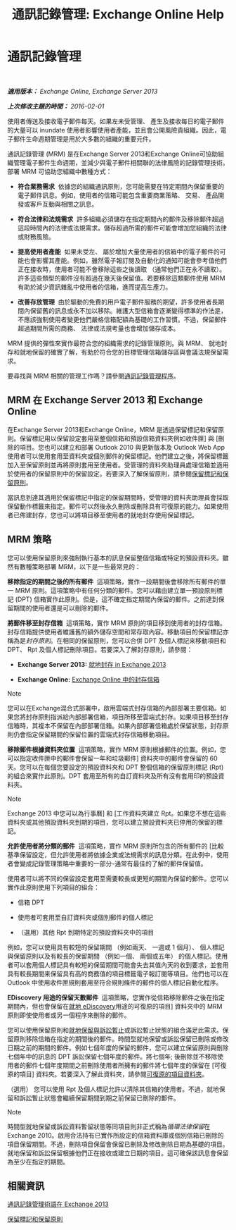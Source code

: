 ﻿---
title: '通訊記錄管理: Exchange Online Help'
TOCTitle: 通訊記錄管理
ms:assetid: 0dd92e9c-881e-43c0-9bbf-f41fdc9dfd87
ms:mtpsurl: https://technet.microsoft.com/zh-tw/library/Dd335093(v=EXCHG.150)
ms:contentKeyID: 50472547
ms.date: 05/23/2018
mtps_version: v=EXCHG.150
ms.translationtype: MT
---

# 通訊記錄管理

 

_**適用版本：** Exchange Online, Exchange Server 2013_

_**上次修改主題的時間：** 2016-02-01_

使用者傳送及接收電子郵件每天。如果左未受管理、 產生及接收每日的電子郵件的大量可以 inundate 使用者影響使用者產能，並且會公開風險貴組織。因此，電子郵件生命週期管理是用於大多數的組織的重要元件。

通訊記錄管理 (MRM) 是在Exchange Server 2013和Exchange Online可協助組織管理電子郵件生命週期，並減少與電子郵件相關聯的法律風險的記錄管理技術。部署 MRM 可協助您組織中數種方式：

  - **符合業務需求**  依據您的組織通訊原則，您可能需要在特定期間內保留重要的電子郵件訊息。例如，使用者的信箱可能包含重要商業策略、 交易、 產品開發或客戶互動與相關之訊息。

  - **符合法律和法規需求**  許多組織必須儲存在指定期間內的郵件及移除郵件超過這段時間內的法律或法規需求。儲存超過所需的郵件可能會增加您組織的法律或財務風險。

  - **提高使用者產能**  如果未受左、 屬於增加大量使用者的信箱中的電子郵件的可能也會影響其產能。例如，雖然電子報訂閱及自動化的通知可能會參考值他們正在接收時，使用者可能不會移除這些之後讀取 （通常他們正在永不讀取）。許多這些類型的郵件沒有超過在幾天後保留值。若要移除這類郵件使用 MRM 有助於減少資訊雜亂中使用者的信箱，進而提高生產力。

  - **改善存放管理**  由於驅動的免費的用戶電子郵件服務的期望，許多使用者長期間內保留舊的訊息或永不加以移除。維護大型信箱會逐漸變得標準的作法是，不應該強制使用者變更他們嚴格信箱配額為基礎的工作習慣。不過，保留郵件超過期間所需的商務、 法律或法規考量也會增加儲存成本。

MRM 提供的彈性來實作最符合您的組織需求的記錄管理原則。與 MRM、 就地封存和就地保留的確實了解，有助於符合您的目標管理信箱儲存區與會議法規保留需求。

要尋找與 MRM 相關的管理工作嗎？請參閱[通訊記錄管理程序](messaging-records-management-procedures-exchange-2013-help.md)。

## MRM 在 Exchange Server 2013 和 Exchange Online

在Exchange Server 2013和Exchange Online，MRM 是透過保留標記和保留原則。保留標記用以保留設定套用至整個信箱和預設信箱資料夾例如收件匣\] 與 \[刪除的項目。您也可以建立和部署 Outlook 2010 與更新版本及 Outlook Web App 使用者可以使用套用至資料夾或個別郵件的保留標記。他們建立之後，將保留標籤加入至保留原則並再將原則套用至使用者。受管理的資料夾助理員處理信箱並適用於使用者的保留原則中的保留設定。若要深入了解保留原則，請參閱[保留標記和保留原則](https://docs.microsoft.com/zh-tw/exchange/security-and-compliance/messaging-records-management/retention-tags-and-policies)。

當訊息到達其適用於保留標記中指定的保留期間時，受管理的資料夾助理員會採取保留動作標籤來指定。郵件可以然後永久刪除或刪除具有可復原的能力。如果使用者已佈建封存，您也可以將項目移至使用者的就地封存使用保留標記。

## MRM 策略

您可以使用保留原則來強制執行基本的訊息保留整個信箱或特定的預設資料夾。雖然有數種策略部署 MRM，以下是一些最常見的：

**移除指定的期間之後的所有郵件**  這項策略，實作一段期間後會移除所有郵件的單一 MRM 原則。這項策略中有任何分類的郵件。您可以藉由建立單一預設原則標記 (DPT) 信箱實作此原則。但是，這不確定指定期間內保留的郵件。之前達到保留期間的使用者還是可以刪除的郵件。

**將郵件移至封存信箱**  這項策略，實作 MRM 原則的項目移到使用者的封存信箱。封存信箱提供使用者維護舊的額外儲存空間和常存取內容。移動項目的保留標記亦稱為是*封存原則*。在相同的保留原則，您可以合併 DPT 及個人標記来移動項目和 DPT、 Rpt 及個人標記刪除項目。若要深入了解封存原則，請參閱：

  - **Exchange Server 2013:**  [就地封存 in Exchange 2013](in-place-archiving-in-exchange-2013-exchange-2013-help.md)

  - **Exchange Online:**  [Exchange Online 中的封存信箱](https://technet.microsoft.com/zh-tw/library/dn922147\(v=exchg.150\))


> [!NOTE]  
> 您可以在Exchange混合式部署中，啟用雲端式封存信箱的內部部署主要信箱。如果您將封存原則指派給內部部署信箱，項目所移至雲端式封存。如果項目移至封存信箱時，其複本不保留在內部部署信箱。如果內部部署信箱處於保留狀態，封存原則仍會指定保留期間的保留位置的雲端式封存信箱移動項目。




**移除郵件根據資料夾位置**  這項策略，實作 MRM 原則根據郵件的位置。例如，您可以指定收件匣中的郵件會保留一年和垃圾郵件\] 資料夾中的郵件會保留的 60 天。您可以在每個您要設定的預設資料夾和 DPT 整個信箱的保留原則標記 (Rpt) 的組合來實作此原則。DPT 套用至所有的自訂資料夾及所有沒有套用印的預設資料夾。


> [!NOTE]  
> Exchange 2013 中您可以為行事曆] 和 [工作資料夾建立 Rpt。如果您不想在這些資料夾或其他預設資料夾到期的項目，您可以建立預設資料夾已停用的保留的標記。




**允許使用者將分類的郵件**  這項策略，實作 MRM 原則所包含的所有郵件的 \[比較基準保留設定，但允許使用者將依據企業或法規需求的訊息分類。在此例中，使用者會變成記錄管理策略中重要的一部分-通常有最佳的了解的郵件保留值。

使用者可以將不同的保留設定套用至需要較長或更短的期間內保留的郵件。您可以實作此原則使用下列項目的組合：

  - 信箱 DPT

  - 使用者可套用至自訂資料夾或個別郵件的個人標記

  - （選用）其他 Rpt 到期特定的預設資料夾中的項目

例如，您可以使用具有較短的保留期間 （例如兩天、 一週或 1 個月）、 個人標記與保留原則以及有較長的保留期間 （例如一個、 兩個或五年） 的個人標記。使用者可以套用個人標記具有較短的保留期間可能會失去其值內天的收到要求，並套用具有較長期間来保留具有高的商務值的項目標籤電子報訂閱等項目。他們也可以在 Outlook 中使用收件匣規則套用至符合規則條件的郵件的個人標記自動化程序。

**EDiscovery 用途的保留天數郵件**  這項策略，您實作從信箱移除郵件之後在指定期間內，但也會保留在[就地 eDiscovery](in-place-ediscovery-exchange-2013-help.md)用途的可復原的項目\] 資料夾中的 MRM 原則即使使用者或另一個程序來刪除的郵件。

您可以使用保留原則和[就地保留與訴訟暫止](in-place-hold-and-litigation-hold-exchange-2013-help.md)或訴訟暫止狀態的組合滿足此需求。保留原則移除信箱在指定的期間後的郵件。時間型就地保留或訴訟保留已刪除或修改日期之前的期間的郵件。例如七個年度的保留的郵件，您可以建立保留原則與刪除七個年中的訊息的 DPT 訴訟保留七個年度的郵件。將七個年; 後刪除並不移除使用者的郵件七個年度期間之前刪除使用者所擁有的郵件將七個年度的保留在 \[可復原的項目\] 資料夾。若要深入了解此資料夾，請參閱[可復原的項目資料夾](recoverable-items-folder-exchange-2013-help.md)。

（選用） 您可以使用 Rpt 及個人標記允許以清除其信箱的使用者。不過，就地保留和訴訟暫止狀態會繼續保留期間到期之前保留已刪除的郵件。


> [!NOTE]  
> 時間型就地保留或訴訟資料暫留狀態等同項目則非正式稱為<em>循環法律保留</em>在 Exchange 2010。啟用合法持有已實作所設定的信箱資料庫或個別信箱已刪除的項目保留期間。不過，刪除項目保留會保留已刪除及修改刪除日期為基礎的項目。就地保留和訴訟保留根據他們正在接收或建立日期的項目。這可確保該訊息會保留為至少在指定的期間。




## 相關資訊

[通訊記錄管理術語在 Exchange 2013](messaging-records-management-terminology-in-exchange-2013-exchange-2013-help.md)

[保留標記和保留原則](https://docs.microsoft.com/zh-tw/exchange/security-and-compliance/messaging-records-management/retention-tags-and-policies)

